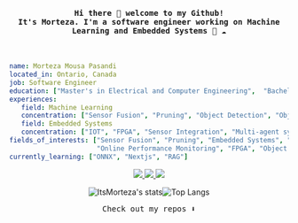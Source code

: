 <h4 align="center"><samp> Hi there 👋   welcome to my Github! </br>
It's Morteza. I'm a software engineer working on Machine Learning and Embedded Systems 🐍 ☁️ </samp></h4> </br>

```yaml
name: Morteza Mousa Pasandi
located_in: Ontario, Canada
job: Software Engineer
education: ["Master's in Electrical and Computer Engineering",  "Bachelor's in Computer Engineering"]
experiences:
   field: Machine Learning
   concentration: ["Sensor Fusion", "Pruning", "Object Detection", "Object Segmentation"] 
   field: Embedded Systems
   concentration: ["IOT", "FPGA", "Sensor Integration", "Multi-agent system" ]   
fields_of_interests: ["Sensor Fusion", "Pruning", "Embedded Systems", "Shaders",
                      "Online Performance Monitoring", "FPGA", "Object Detection"  ]
currently_learning: ["ONNX", "Nextjs", "RAG"]
```

</center>
<p align="center">
  <a href="https://neovim.io/">
    <img src="https://skillicons.dev/icons?i=neovim" />
  </a>  
  <a href="https://www.linkedin.com/in/morteza-mousa-pasandi/">
    <img src="https://skillicons.dev/icons?i=linkedin" />
  </a>  
  <a href="https://en.cppreference.com/">
    <img src="https://skillicons.dev/icons?i=cpp" />
  </a>
</p>
<center>
   
![ItsMorteza's stats](https://github-readme-stats.vercel.app/api?username=itsMorteza&show_icons=true&line_height=20&rank_icon=github&theme=dracula)![Top Langs](https://github-readme-stats.vercel.app/api/top-langs/?username=itsMorteza&hide_progress=true&theme=dracula&langs_count=8)
<p align="center"><samp>
Check out my repos ⬇️  
  </samp>
</p>

</center>

<!--
**itsMorteza/itsMorteza** is a ✨ _special_ ✨ repository because its `README.md` (this file) appears on your GitHub profile.

Here are some ideas to get you started:

- 🔭 I’m currently working on ...
- 🌱 I’m currently learning ...
- 👯 I’m looking to collaborate on ...
- 🤔 I’m looking for help with ...
- 💬 Ask me about ...
- 📫 How to reach me: ...
- 😄 Pronouns: ...
- ⚡ Fun fact: ...
-->
